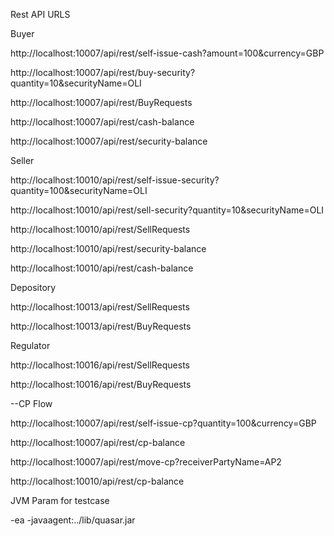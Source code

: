 Rest API URLS

Buyer

http://localhost:10007/api/rest/self-issue-cash?amount=100&currency=GBP

http://localhost:10007/api/rest/buy-security?quantity=10&securityName=OLI


http://localhost:10007/api/rest/BuyRequests

http://localhost:10007/api/rest/cash-balance

http://localhost:10007/api/rest/security-balance



Seller

http://localhost:10010/api/rest/self-issue-security?quantity=100&securityName=OLI

http://localhost:10010/api/rest/sell-security?quantity=10&securityName=OLI

http://localhost:10010/api/rest/SellRequests

http://localhost:10010/api/rest/security-balance

http://localhost:10010/api/rest/cash-balance





Depository

http://localhost:10013/api/rest/SellRequests

http://localhost:10013/api/rest/BuyRequests


Regulator

http://localhost:10016/api/rest/SellRequests

http://localhost:10016/api/rest/BuyRequests


--CP Flow

http://localhost:10007/api/rest/self-issue-cp?quantity=100&currency=GBP

http://localhost:10007/api/rest/cp-balance

http://localhost:10007/api/rest/move-cp?receiverPartyName=AP2


http://localhost:10010/api/rest/cp-balance

JVM Param for testcase

-ea -javaagent:../lib/quasar.jar
